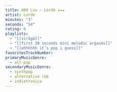 ```yaml
---
title: 400 Lux — Lorde ★★★
artist: Lorde
minutes: "3"
seconds: "54"
rating: 6
playlists:
  - "[[virāgō]]"
  - "[[first 30 seconds mini melodic orgasms]]"
  - "[[ehhhhhh it’s pop i guess]]"
favoritesTrackNumber:
primaryMusicGenre:
  - alt-pop
secondaryMusicGenre:
  - synthpop
  - alternative r&b
  - indietronica
---
```


